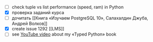 - [ ] check tuple vs list performance (speed, ram) in Python
- [x] проверка заданий курса
- [ ] дочитать [[Книга «Изучаем PostgreSQL 10», Салахалдин Джуба, Андрей Волков]]
- [x] create issue 1292 [[LMS]]
- [ ] see [YouTube video](https://www.youtube.com/watch?v=RiLPr3jQCMI) about my «Typed Python» book
